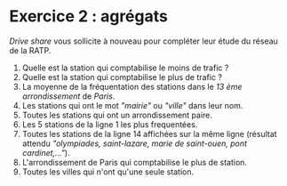# Exercice 2 : agrégats

*Drive share* vous sollicite à nouveau pour compléter leur étude du réseau de la RATP.

1. Quelle est la station qui comptabilise le moins de trafic ?
2. Quelle est la station qui comptabilise le plus de trafic ?
3. La moyenne de la fréquentation des stations dans le *13 ème arrondissement* de *Paris*.
4. Les stations qui ont le mot *"mairie"* ou *"ville"* dans leur nom.
5. Toutes les stations qui ont un arrondissement paire.
6. Les 5 stations de la ligne 1 les plus frequentées.
7. Toutes les stations de la ligne 14 affichées sur la même ligne (résultat attendu *"olympiades, saint-lazare, marie de saint-ouen, pont cardinet,..."*).
8. L'arrondissement de Paris qui comptabilise le plus de station.
9. Toutes les villes qui n'ont qu'une seule station.
